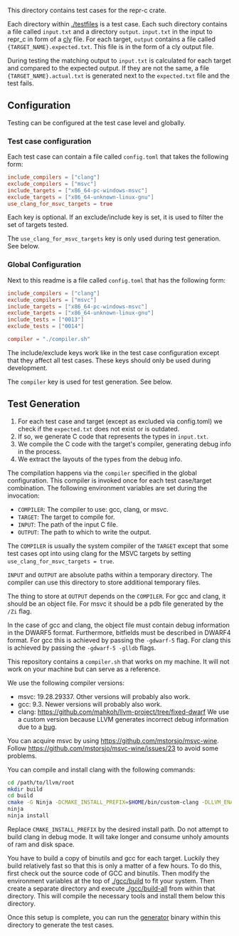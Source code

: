 This directory contains test cases for the repr-c crate.

Each directory within [./testfiles](./testfiles) is a test case. Each such directory
contains a file called `input.txt` and a directory `output`. `input.txt` in the input
to repr_c in form of a [cly](../../cly) file. For each target, `output` contains a file
called `{TARGET_NAME}.expected.txt`. This file is in the form of a cly output file.

During testing the matching output to `input.txt` is calculated for each target and
compared to the expected output. If they are not the same, a file
`{TARGET_NAME}.actual.txt` is generated next to the `expected.txt` file and the test fails.

## Configuration

Testing can be configured at the test case level and globally.

### Test case configuration

Each test case can contain a file called `config.toml` that takes the following form:

```toml
include_compilers = ["clang"]
exclude_compilers = ["msvc"]
include_targets = ["x86_64-pc-windows-msvc"]
exclude_targets = ["x86_64-unknown-linux-gnu"]
use_clang_for_msvc_targets = true
```

Each key is optional. If an exclude/include key is set, it is used to filter the set of
targets tested.

The `use_clang_for_msvc_targets` key is only used during test generation. See below.

### Global Configuration

Next to this readme is a file called `config.toml` that has the following form:

```toml
include_compilers = ["clang"]
exclude_compilers = ["msvc"]
include_targets = ["x86_64-pc-windows-msvc"]
exclude_targets = ["x86_64-unknown-linux-gnu"]
include_tests = ["0013"]
exclude_tests = ["0014"]

compiler = "./compiler.sh"
```

The include/exclude keys work like in the test case configuration except that they affect
all test cases. These keys should only be used during development.

The `compiler` key is used for test generation. See below.

## Test Generation

1. For each test case and target (except as excluded via config.toml) we check if the
   `expected.txt` does not exist or is outdated.
2. If so, we generate C code that represents the types in `input.txt`.
2. We compile the C code with the target's compiler, generating debug info in the process.
3. We extract the layouts of the types from the debug info.

The compilation happens via the `compiler` specified in the global configuration. This
compiler is invoked once for each test case/target combination. The following environment
variables are set during the invocation:

- `COMPILER`: The compiler to use: gcc, clang, or msvc.
- `TARGET`: The target to compile for.
- `INPUT`: The path of the input C file.
- `OUTPUT`: The path to which to write the output.

The `COMPILER` is usually the system compiler of the `TARGET` except that some test cases
opt into using clang for the MSVC targets by setting `use_clang_for_msvc_targets = true`.

`INPUT` and `OUTPUT` are absolute paths within a temporary directory. The compiler can use
this directory to store additional temporary files.

The thing to store at `OUTPUT` depends on the `COMPILER`. For gcc and clang, it should be an
object file. For msvc it should be a pdb file generated by the `/Zi` flag.

In the case of gcc and clang, the object file must contain debug information in the DWARF5
format. Furthermore, bitfields must be described in DWARF4 format. For gcc this is
achieved by passing the `-gdwarf-5` flag. For clang this is achieved by passing the
`-gdwarf-5 -glldb` flags.

This repository contains a `compiler.sh` that works on my machine. It will not work on
your machine but can serve as a reference.

We use the following compiler versions:

- msvc: 19.28.29337. Other versions will probably also work.
- gcc: 9.3. Newer versions will probably also work.
- clang:
  https://github.com/mahkoh/llvm-project/tree/fixed-dwarf
  We use a custom version because LLVM generates incorrect debug information due to a
  [bug](https://reviews.llvm.org/D96334).
  
You can acquire msvc by using https://github.com/mstorsjo/msvc-wine. Follow
https://github.com/mstorsjo/msvc-wine/issues/23 to avoid some problems.

You can compile and install clang with the following commands:

```bash
cd /path/to/llvm/root
mkdir build
cd build
cmake -G Ninja -DCMAKE_INSTALL_PREFIX=$HOME/bin/custom-clang -DLLVM_ENABLE_PROJECTS=clang -DCMAKE_BUILD_TYPE=Release ../llvm
ninja
ninja install
```

Replace `CMAKE_INSTALL_PREFIX` by the desired install path. Do not attempt to build clang in
debug mode. It will take longer and consume unholy amounts of ram and disk space.

You have to build a copy of binutils and gcc for each target. Luckily they build relatively
fast so that this is only a matter of a few hours. To do this, first check out the source
code of GCC and binutils. Then modify the environment variables at the top of
[./gcc/build](./gcc/build) to fit your system. Then create a separate directory and execute
[./gcc/build-all](./gcc/build-all) from within that directory. This will compile the
necessary tools and install them below this directory.

Once this setup is complete, you can run the [generator](../test-generator) binary within
this directory to generate the test cases.
